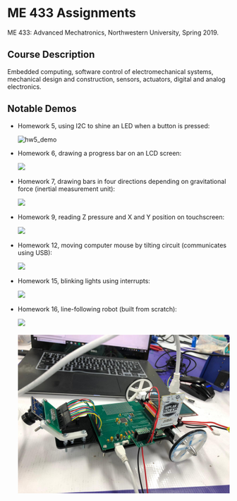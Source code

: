 # ME 433 Assignments
ME 433: Advanced Mechatronics, Northwestern University, Spring 2019.

## Course Description
Embedded computing, software control of electromechanical systems, mechanical design and construction, sensors, actuators, digital and analog electronics.

## Notable Demos
- Homework 5, using I2C to shine an LED when a button is pressed:

  ![hw5_demo](gifs/hw5_demo.gif)
  
- Homework 6, drawing a progress bar on an LCD screen:

  <img src="gifs/hw6_demo.gif" width="325">

- Homework 7, drawing bars in four directions depending on gravitational force (inertial measurement unit):

  <img src="gifs/hw7_demo.gif" width="325">
  
- Homework 9, reading Z pressure and X and Y position on touchscreen:

  <img src="gifs/hw9_demo.gif" width="325">

- Homework 12, moving computer mouse by tilting circuit (communicates using USB):

  <img src="gifs/hw12_demo.gif" width="325">
  
- Homework 15, blinking lights using interrupts:

  <img src="gifs/hw15_demo.gif" width="325">
  
- Homework 16, line-following robot (built from scratch):

  <img src="gifs/hw16_demo.gif" width="325">
  
  <br>
  <br>
  <img src="hw16_line_following_robot/bot2.jpeg" width="500">
  
